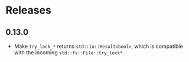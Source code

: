 # Releases

## 0.13.0

- Make `try_lock_*` returns `std::io::Result<bool>`, which is compatible with the incoming `std::fs::File::try_lock*`.
